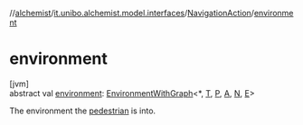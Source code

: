 //[alchemist](../../../index.md)/[it.unibo.alchemist.model.interfaces](../index.md)/[NavigationAction](index.md)/[environment](environment.md)

# environment

[jvm]\
abstract val [environment](environment.md): [EnvironmentWithGraph](../../it.unibo.alchemist.model.interfaces.environments/-environment-with-graph/index.md)<*, [T](index.md), [P](index.md), [A](index.md), [N](index.md), [E](index.md)>

The environment the [pedestrian](pedestrian.md) is into.
